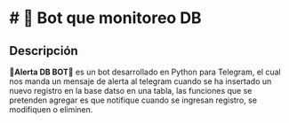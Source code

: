 # # 🤖 Bot que monitoreo DB

## Descripción

**🚨Alerta DB BOT🤖** es un bot desarrollado en Python para Telegram, el cual nos manda un mensaje de alerta al telegram cuando se ha insertado un nuevo registro en la base datso en una tabla, las funciones que se pretenden agregar es que notifique cuando se ingresan registro, se modifiquen o eliminen.